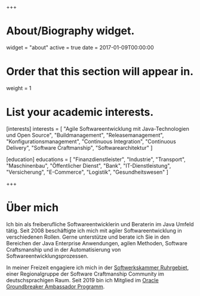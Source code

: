 +++
# About/Biography widget.
widget = "about"
active = true
date = 2017-01-09T00:00:00

# Order that this section will appear in.
weight = 1

# List your academic interests.
[interests]
  interests = [
    "Agile Softwareentwicklung mit Java-Technologien und Open Source",
    "Buildmanagement",
    "Releasemanagement",
    "Konfigurationsmanagement",
    "Continuous Integration",
    "Continuous Delivery",
    "Software Craftmanship",
    "Softwarearchitektur"
  ]

[education]
 educations = [
  "Finanzdienstleister",
  "Industrie",
  "Transport",
  "Maschinenbau",
  "Öffentlicher Dienst",
  "Bank",
  "IT-Dienstleistung",
  "Versicherung",
  "E-Commerce",
  "Logistik",
  "Gesundheitswesen"
 ]


+++

# Über mich

Ich bin als freiberufliche Softwareentwicklerin und Beraterin im Java Umfeld tätig. Seit 2008 beschäftigte ich mich mit agiler Softwareentwicklung in verschiedenen Rollen. Gerne unterstütze und berate ich Sie in den Bereichen der Java Enterprise Anwendungen, agilen Methoden, Software Craftsmanship und in der Automatisierung von Softwareentwicklungsprozessen.

In meiner Freizeit engagiere ich mich in der [Softwerkskammer Ruhrgebiet](https://www.softwerkskammer.org/groups/ruhrgebiet), einer Regionalgruppe der Software Craftmanship Community im deutschsprachigen Raum. Seit 2019 bin ich Mitglied im [Oracle Groundbreaker Ambassador Programm](https://apex.oracle.com/pls/apex/f?p=19297:3).
